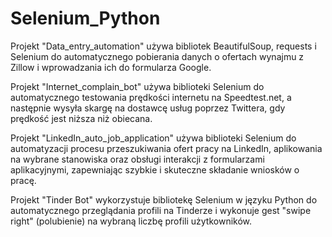 # Selenium_Python

Projekt "Data_entry_automation" używa bibliotek BeautifulSoup, requests i Selenium do automatycznego pobierania danych o ofertach wynajmu z Zillow i wprowadzania ich do formularza Google.


Projekt "Internet_complain_bot" używa biblioteki Selenium do automatycznego testowania prędkości internetu na Speedtest.net, a następnie wysyła skargę na dostawcę usług poprzez Twittera, gdy prędkość jest niższa niż obiecana.


Projekt "LinkedIn_auto_job_application" używa biblioteki Selenium do automatyzacji procesu przeszukiwania ofert pracy na LinkedIn, aplikowania na wybrane stanowiska oraz obsługi interakcji z formularzami aplikacyjnymi, zapewniając szybkie i skuteczne składanie wniosków o pracę.


Projekt "Tinder Bot" wykorzystuje bibliotekę Selenium w języku Python do automatycznego przeglądania profili na Tinderze i wykonuje gest "swipe right" (polubienie) na wybraną liczbę profili użytkowników.
